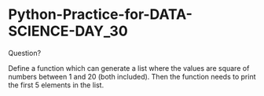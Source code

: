 # Python-Practice-for-DATA-SCIENCE-DAY_30
Question?

Define a function which can generate a list where the values are square of numbers between 1 and 20 (both included). Then the function needs to print the first 5 elements in the list.
